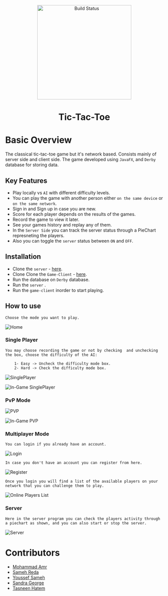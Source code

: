 <p align="center">
   <img src="https://raw.githubusercontent.com/YoussefSameh10/Tic-Tac-Toe-GameClient/main/src/xogameclient/homeAssets/app-icon-xo.png" alt="Build Status" width="300">
</p>
<h1 align="center"> Tic-Tac-Toe </h1>

# Basic Overview

The classical tic-tac-toe game but it's network based. Consists mainly of server side and client side.
The game developed using `JavaFX`, and `Derby` database for storing data. 


## Key Features

- Play locally vs `AI` with different difficulty levels.
- You can play the game with another person either `on the same device` or `on the same network`.
- Sign in and Sign up in case you are new.
- Score for each player depends on the results of the games.
- Record the game to view it later.
- See your games history and replay any of them.
- In the `Server Side` you can track the server status through a PieChart represneting the players.
- Also you can toggle the `server` status between `ON` and `OFF`.

## Installation

- Clone the `server` - [here](https://github.com/YoussefSameh10/XOGameServer).
- Clone Clone the `Game-Client` - [here](https://github.com/YoussefSameh10/Tic-Tac-Toe-GameClient).
- Run the database on `Derby` database.
- Run the `server` .
- Run the `game-client` inorder to start playing.
## How to use

> 
    Choose the mode you want to play.
![Home](https://raw.githubusercontent.com/YoussefSameh10/Tic-Tac-Toe-GameClient/main/README%20Assets/Home.PNG)


### Single Player
>   
    You may choose recording the game or not by checking  and unchecking the box, choose the difficulty of the AI:
        
        1- Easy -> Uncheck the difficulty mode box.
        2- Hard -> Check the difficulty mode box.
    
![SinglePlayer](https://raw.githubusercontent.com/YoussefSameh10/Tic-Tac-Toe-GameClient/main/README%20Assets/VsAIMode.PNG)

![In-Game SinglePlayer](https://raw.githubusercontent.com/YoussefSameh10/Tic-Tac-Toe-GameClient/main/README%20Assets/In-GameVSAI.PNG)


### PvP Mode
    
![PVP](https://raw.githubusercontent.com/YoussefSameh10/Tic-Tac-Toe-GameClient/main/README%20Assets/PVP.PNG)

![In-Game PVP](https://raw.githubusercontent.com/YoussefSameh10/Tic-Tac-Toe-GameClient/main/README%20Assets/In-GamePVP.PNG)


### Multiplayer Mode

>
    You can login if you already have an account.

![Login](https://raw.githubusercontent.com/YoussefSameh10/Tic-Tac-Toe-GameClient/main/README%20Assets/Multiplayer.PNG)

>
    In case you don't have an account you can register from here.

![Register](https://raw.githubusercontent.com/YoussefSameh10/Tic-Tac-Toe-GameClient/main/README%20Assets/Register.PNG)


>
    Once you login you will find a list of the available players on your network that you can challenge them to play.

![Online Players List](https://raw.githubusercontent.com/YoussefSameh10/Tic-Tac-Toe-GameClient/main/README%20Assets/OnlinePlayersList.PNG)

### Server
>
    Here in the server program you can check the players activity through a piechart as shown, and you can also start or stop the server.
![Server](https://raw.githubusercontent.com/YoussefSameh10/Tic-Tac-Toe-GameClient/main/README%20Assets/Server.PNG)

# Contributors
- [Mohammad Amr](https://github.com/MohammadAmr)
- [Sameh Reda](https://github.com/SamehRedaHassan)
- [Youssef Sameh](https://github.com/YoussefSameh10)
- [Sandra George](https://github.com/SandraGeorge19)
- [Tasneen Hatem](https://github.com/TasnemHatem)